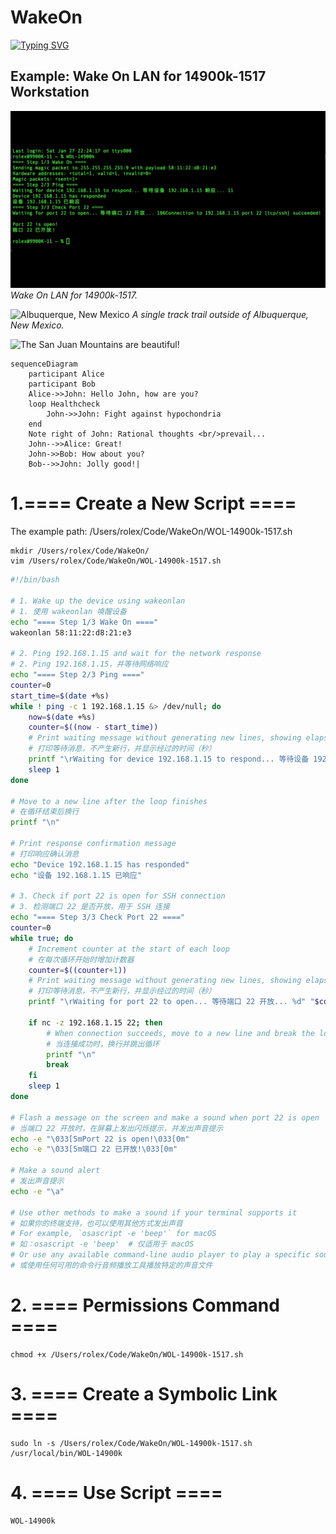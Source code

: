 # WakeOn
<!--
WakeOn is a software program capable of awakening a target computer through a command executed within a local area network. Additionally, it can detect if the target computer has finished booting up and ascertain the readiness of specific ports.
WakeOn 是一个能够通过在局域网内执行命令来唤醒目标电脑的软件程序。此外，它还能检测目标电脑是否已完成启动，并确定特定端口的准备就绪状态。
-->

<!-- 
WakeOn is a software program capable of awakening a target computer through a command executed
within a local area network. Additionally, it can detect if the target computer has finished booting up
and ascertain the readiness of specific ports.
WakeOn 是一个能够通过在局域网内执行命令来唤醒目标电脑的软件程序。此外，它还能检测目标电脑是否已完
成启动，并确定特定端口的准备就绪状态。
Font: Merriweather
Font size: 30
Font color: #000000FF
Multiline: Each sentence on a new line
Width ✕ Height: 1500 ✕ 185
https://readme-typing-svg.herokuapp.com/demo/
-->

[![Typing SVG](https://readme-typing-svg.herokuapp.com?font=Merriweather&size=30&pause=1000&color=000000&multiline=true&random=false&width=1500&height=200&lines=WakeOn+is+a+software+program+capable+of+awakening+a+target+computer+through+a+command+executed;within+a+local+area+network.+Additionally%2C+it+can+detect+if+the+target+computer+has+finished+booting+up;and+ascertain+the+readiness+of+specific+ports.;WakeOn+%E6%98%AF%E4%B8%80%E4%B8%AA%E8%83%BD%E5%A4%9F%E9%80%9A%E8%BF%87%E5%9C%A8%E5%B1%80%E5%9F%9F%E7%BD%91%E5%86%85%E6%89%A7%E8%A1%8C%E5%91%BD%E4%BB%A4%E6%9D%A5%E5%94%A4%E9%86%92%E7%9B%AE%E6%A0%87%E7%94%B5%E8%84%91%E7%9A%84%E8%BD%AF%E4%BB%B6%E7%A8%8B%E5%BA%8F%E3%80%82%E6%AD%A4%E5%A4%96%EF%BC%8C%E5%AE%83%E8%BF%98%E8%83%BD%E6%A3%80%E6%B5%8B%E7%9B%AE%E6%A0%87%E7%94%B5%E8%84%91%E6%98%AF%E5%90%A6%E5%B7%B2%E5%AE%8C;%E6%88%90%E5%90%AF%E5%8A%A8%EF%BC%8C%E5%B9%B6%E7%A1%AE%E5%AE%9A%E7%89%B9%E5%AE%9A%E7%AB%AF%E5%8F%A3%E7%9A%84%E5%87%86%E5%A4%87%E5%B0%B1%E7%BB%AA%E7%8A%B6%E6%80%81%E3%80%82)](https://www.xaiat.com)

## Example: Wake On LAN for 14900k-1517 Workstation

![Wake On LAN for 14900k-1517](./assets/Wake-On-LAN-for-14900k-1517.gif)
*Wake On LAN for 14900k-1517.*

![Albuquerque, New Mexico](https://mdg.imgix.net/assets/images/albuquerque.jpg)
*A single track trail outside of Albuquerque, New Mexico.*

![The San Juan Mountains are beautiful!](https://mdg.imgix.net/assets/images/san-juan-mountains.jpg "San Juan Mountains")

```mermaid
sequenceDiagram
    participant Alice
    participant Bob
    Alice->>John: Hello John, how are you?
    loop Healthcheck
        John->>John: Fight against hypochondria
    end
    Note right of John: Rational thoughts <br/>prevail...
    John-->>Alice: Great!
    John->>Bob: How about you?
    Bob-->>John: Jolly good!|
```

# 1.==== Create a New Script ====
The example path:
/Users/rolex/Code/WakeOn/WOL-14900k-1517.sh

```console
mkdir /Users/rolex/Code/WakeOn/
vim /Users/rolex/Code/WakeOn/WOL-14900k-1517.sh
```
```sh
#!/bin/bash

# 1. Wake up the device using wakeonlan
# 1. 使用 wakeonlan 唤醒设备
echo "==== Step 1/3 Wake On ===="
wakeonlan 58:11:22:d8:21:e3

# 2. Ping 192.168.1.15 and wait for the network response
# 2. Ping 192.168.1.15，并等待网络响应
echo "==== Step 2/3 Ping ===="
counter=0
start_time=$(date +%s)
while ! ping -c 1 192.168.1.15 &> /dev/null; do
    now=$(date +%s)
    counter=$((now - start_time))
    # Print waiting message without generating new lines, showing elapsed time in seconds
    # 打印等待消息，不产生新行，并显示经过的时间（秒）
    printf "\rWaiting for device 192.168.1.15 to respond... 等待设备 192.168.1.15 响应... %d" "$counter"
    sleep 1
done

# Move to a new line after the loop finishes
# 在循环结束后换行
printf "\n"

# Print response confirmation message
# 打印响应确认消息
echo "Device 192.168.1.15 has responded"
echo "设备 192.168.1.15 已响应"

# 3. Check if port 22 is open for SSH connection
# 3. 检测端口 22 是否开放，用于 SSH 连接
echo "==== Step 3/3 Check Port 22 ===="
counter=0
while true; do
    # Increment counter at the start of each loop
    # 在每次循环开始时增加计数器
    counter=$((counter+1))
    # Print waiting message without generating new lines, showing elapsed time in seconds
    # 打印等待消息，不产生新行，并显示经过的时间（秒）
    printf "\rWaiting for port 22 to open... 等待端口 22 开放... %d" "$counter"

    if nc -z 192.168.1.15 22; then
        # When connection succeeds, move to a new line and break the loop
        # 当连接成功时，换行并跳出循环
        printf "\n"
        break
    fi
    sleep 1
done

# Flash a message on the screen and make a sound when port 22 is open
# 当端口 22 开放时，在屏幕上发出闪烁提示，并发出声音提示
echo -e "\033[5mPort 22 is open!\033[0m"
echo -e "\033[5m端口 22 已开放!\033[0m"

# Make a sound alert
# 发出声音提示
echo -e "\a"

# Use other methods to make a sound if your terminal supports it
# 如果你的终端支持，也可以使用其他方式发出声音
# For example, `osascript -e 'beep'` for macOS
# 如：osascript -e 'beep'  # 仅适用于 macOS
# Or use any available command-line audio player to play a specific sound file
# 或使用任何可用的命令行音频播放工具播放特定的声音文件
```
# 2. ==== Permissions Command ====
```console
chmod +x /Users/rolex/Code/WakeOn/WOL-14900k-1517.sh
```
# 3. ==== Create a Symbolic Link ====
```console
sudo ln -s /Users/rolex/Code/WakeOn/WOL-14900k-1517.sh /usr/local/bin/WOL-14900k
```
# 4. ==== Use Script ====
```console
WOL-14900k
```
